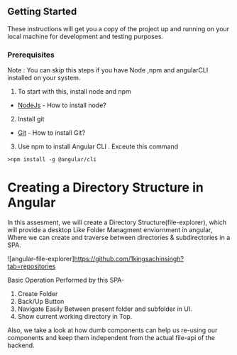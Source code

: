 ## Getting Started

These instructions will get you a copy of the project up and running on your local machine for development and testing purposes.

### Prerequisites

Note : You can skip this steps if you have Node ,npm and angularCLI installed on your system.
 
1) To start with this, install node and npm

* [NodeJs](https://nodejs.org/en/) - How to install node?

2) Install git 


* [Git](https://git-scm.com/book/en/v2/Getting-Started-Installing-Git) - How to install Git?

3) Use npm to install Angular CLI . Exceute this command

```
>npm install -g @angular/cli
```

# Creating a Directory Structure in Angular
In this assesment, we will create a Directory Structure(file-explorer), which will provide a desktop Like Folder Managment enviornment in angular, Where we can create and traverse between directories & subdirectories in a SPA.


![angular-file-explorer]https://github.com/1kingsachinsingh?tab=repositories



Basic Operation Performed by this SPA-
1) Create Folder
2) Back/Up Button
3) Navigate Easily Between present folder and subfolder in UI.
4) Show current working directory in Top.

Also, we take a look at how dumb components can help us re-using our components and keep them independent from the actual file-api of the backend.

